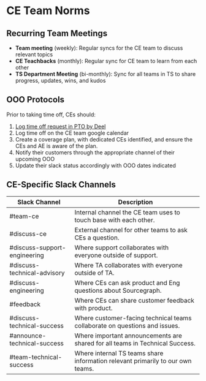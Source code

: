 # CE Team Norms

## Recurring Team Meetings

- **Team meeting** (weekly): Regular syncs for the CE team to discuss relevant topics
- **CE Teachbacks** (monthly): Regular sync for CE team to learn from each other
- **TS Department Meeting** (bi-monthly): Sync for all teams in TS to share progress, updates, wins, and kudos

## OOO Protocols

Prior to taking time off, CEs should:

1. [Log time off request in PTO by Deel](../../../../benefits-pay-perks/benefits-perks/time-off/submitting-time-off.md)
1. Log time off on the CE team google calendar
1. Create a coverage plan, with dedicated CEs identified, and ensure the CEs and AE is aware of the plan.
1. Notify their customers through the appropriate channel of their upcoming OOO
1. Update their slack status accordingly with OOO dates indicated

## CE-Specific Slack Channels

| Slack Channel                | Description                                                                    |
| ---------------------------- | ------------------------------------------------------------------------------ |
| #team-ce                     | Internal channel the CE team uses to touch base with each other.               |
| #discuss-ce                  | External channel for other teams to ask CEs a question.                        |
| #discuss-support-engineering | Where support collaborates with everyone outside of support.                   |
| #discuss-technical-advisory  | Where TA collaborates with everyone outside of TA.                             |
| #discuss-engineering         | Where CEs can ask product and Eng questions about Sourcegraph.                 |
| #feedback                    | Where CEs can share customer feedback with product.                            |
| #discuss-technical-success   | Where customer-facing technical teams collaborate on questions and issues.     |
| #announce-technical-success  | Where important announcements are shared for all teams in Technical Success.   |
| #team-technical-success      | Where internal TS teams share information relevant primarily to our own teams. |
